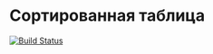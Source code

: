 ﻿# Сортированная таблица

[![Build Status](https://travis-ci.org/AleksandraSavosina/381706-2_savosina_labs.svg?branch=lab_sorttable)](https://travis-ci.org/AleksandraSavosina/381706-2_savosina_labs)
